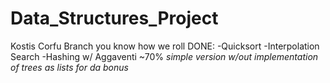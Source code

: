 # Data_Structures_Project
Kostis Corfu Branch you know how we roll
DONE:
  -Quicksort
  -Interpolation Search
  -Hashing w/ Aggaventi ~70% *simple version w/out implementation of trees as lists for da bonus* 
